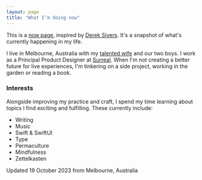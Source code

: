 ```yaml
---
layout: page
title: "What I’m doing now"
---
```


This is a [now page](https://nownownow.com/about), inspired by [Derek Sivers](https://sive.rs/now). It's a snapshot of what's currently happening in my life.

I live in Melbourne, Australia with my [talented wife](https://instagram.com/maryannemoodie) and our two boys. I work as a Principal Product Designer at [Surreal](http://surreal.live). When I'm not creating a better future for live experiences, I'm tinkering on a side project, working in the garden or reading a book.

### Interests

Alongside improving my practice and craft, I spend my time learning about topics I find exciting and fulfilling. These currently include:

- Writing
- Music
- Swift & SwiftUI
- Type
- Permaculture
- Mindfulness
- Zettelkasten

<p class="metadata">Updated 19 October 2023 from Melbourne, Australia</p>

